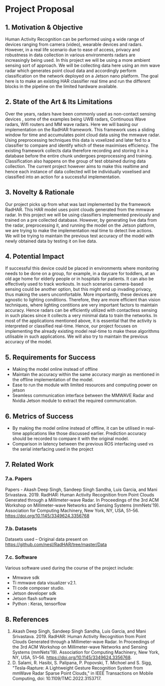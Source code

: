 # Project Proposal

## 1. Motivation & Objective

Human Activity Recognition can be performed using a wide range of devices ranging from camera (video), wearable devices and radars. However, in a real life scenario due to ease of access, privacy and robustness in data collection in various environments radars are increasingly being used. In this project we will be using a more ambient sensing sort of approach. We will be collecting data here using an mm wave radar which generates point cloud data and accordingly perform classification on the network deployed on a Jetson nano platform. The goal here is to make an existing HAR classifier real time and run the different blocks in the pipeline on the limited hardware available.

## 2. State of the Art & Its Limitations

Over the years, radars have been commonly used as non-contact sensing devices , some of the examples being UWB radars, Continuous Wave radars, Wifi routers and MM wave radars. Here we will basing our implementation on the RadHAR framework. This framework uses a sliding window for time and accumulates point cloud data using the mmwave radar. Using preprocessing techniques this data is voxelized and later fed to a classifier to compare and identify which of these maximises efficiency. The existing framework collects data therefore recording and storing it in a database before the entire chunk undergoes preprocessing and training. Classification also happens on the group of test obtained during data collection. The current project however aims to make this realtime and hence each instance of data collected will be individually voxelised and classified into an action for a successful implementation.

## 3. Novelty & Rationale

Our project picks up from what was last implemented by the framework RadHAR. This HAR model uses point clouds generated from the mmwave radar. In this project we will be using classifiers implemented previously and trained on a pre collected database. However, by generating live data from the radar, preprocessing it, and running the model on the Jetson platform, we are trying to make the implementation real time to detect live actions. We will be trying to maintain the previous test accuracy of the model with newly obtained data by testing it on live data.


## 4. Potential Impact

If successful this device could be placed in environments where monitoring needs to be done on a group, for example, in a daycare for toddlers, at an old age home for elderly people or in hospitals for patients. It can also be effectively used to track workouts. In such scenarios camera-based sensing could be another option, but this might end up invading privacy, thus making the users uncomfortable. More importantly, these devices are agnostic to lighting conditions. Therefore, they are more efficient than vision techniques, where lighting contitions are very important factors to maintain accuracy. Hence radars can be efficiently utilized with contactless sensing in such places since it collects a very minimal data to train the networks. In most of the applications mentioned above, it is essential that the activity is interpreted or classified real-time. Hence, our project focuses on implementing the already existing model real-time to make these algorithms utilisable in such applications. We will also try to maintain the previous accuracy of the model.


## 5. Requirements for Success
- Making the model online instead of offline
- Maintain the accuracy within the same accuracy margin as mentioned in the offline implementation of the model.
- Ease to run the module with limited resources and computing power on jetson
- Seamless communication interface between the MMWAVE Radar and Nvidia Jetson module to extract the required communication.

## 6. Metrics of Success
- By making the model online instead of offline, it can be utilised in real-time applications like those discussed earlier. Prediction accuracy should be recorded to compare it with the original model.
- Comparison in latency between the previous ROS interfacing used vs the serial interfacing used in the project


## 7. Related Work

### 7.a. Papers

Papers - Akash Deep Singh, Sandeep Singh Sandha, Luis Garcia, and Mani Srivastava. 2019. RadHAR: Human Activity Recognition from Point Clouds Generated through a Millimeter-wave Radar. In Proceedings of the 3rd ACM Workshop on Millimeter-wave Networks and Sensing Systems (mmNets'19). Association for Computing Machinery, New York, NY, USA, 51–56. https://doi.org/10.1145/3349624.3356768

### 7.b. Datasets

 Datasets used – Original data present on https://github.com/nesl/RadHAR/tree/master/Data

### 7.c. Software
Various software used during the course of the project include:
- Mmwave sdk
- Ti mmwave data visualizer v2.1.
- TI code composer studio.
- Jetson developer sdk
- Jetson flash software
- Python : Keras, tensorflow

## 8. References

1. Akash Deep Singh, Sandeep Singh Sandha, Luis Garcia, and Mani Srivastava. 2019. RadHAR: Human Activity Recognition from Point Clouds Generated through a Millimeter-wave Radar. In Proceedings of the 3rd ACM Workshop on Millimeter-wave Networks and Sensing Systems (mmNets'19). Association for Computing Machinery, New York, NY, USA, 51–56. https://doi.org/10.1145/3349624.3356768.
2. D. Salami, R. Hasibi, S. Palipana, P. Popovski, T. Michoel and S. Sigg, "Tesla-Rapture: A Lightweight Gesture Recognition System from mmWave Radar Sparse Point Clouds," in IEEE Transactions on Mobile Computing, doi: 10.1109/TMC.2022.3153717.
